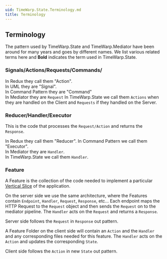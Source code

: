 ```yaml
---
uid: TimeWarp.State.Terminology.md
title: Terminology
---
```


## Terminology

The pattern used by TimeWarp.State and TimeWarp.Mediator have been around for many years and goes by different names.
We list various related terms here and **Bold** indicates the term used in TimeWarp.State.

### Signals/**Actions**/**Requests**/Commands/

In Redux they call them "Action".  
In UML they are "Signal".  
In Command Pattern they are "Command"  
In Mediator they are `Request`
In TimeWarp.State we call them `Actions` when they are handled on the Client and `Requests` if they handled on the Server.

### Reducer/**Handler**/Executor

This is the code that processes the `Request/Action` and returns the `Response`.

In Redux they call them "Reducer".
In Command Pattern we call them "Executor".  
In Mediator they are `Handler`.  
In TimeWarp.State we call them `Handler`.

### Feature

A Feature is the collection of the code needed to implement a
particular [Vertical Slice](https://jimmybogard.com/vertical-slice-architecture/)
of the application.  

On the server side we use the same architecture, where the Features contain
`Endpoint`, `Handler`, `Request`, `Response`, etc...
Each endpoint maps the HTTP Request to the `Request` object and then sends the `Request`
on to the mediator pipeline.
The `Handler` acts on the `Request` and returns a `Response`.

Server side follows the `Request` in `Response` out pattern.

A Feature Folder on the client side will contain an `Action` and the `Handler`
and any corresponding files needed for this feature.
The `Handler` acts on the `Action` and updates the corresponding `State`.

Client side follows the `Action` in new `State` out pattern.
